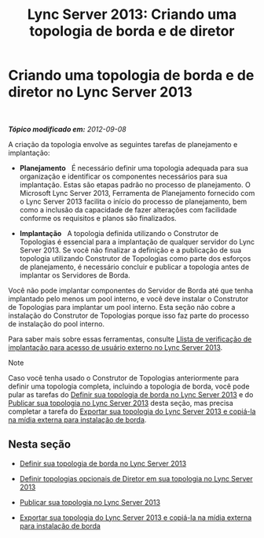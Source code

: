 ﻿---
title: 'Lync Server 2013: Criando uma topologia de borda e de diretor'
TOCTitle: Criando uma topologia de borda e de diretor
ms:assetid: 11e5759e-d69f-4c39-8994-f467c279c558
ms:mtpsurl: https://technet.microsoft.com/pt-br/library/Gg398202(v=OCS.15)
ms:contentKeyID: 49305938
ms.date: 05/19/2016
mtps_version: v=OCS.15
ms.translationtype: HT
---

# Criando uma topologia de borda e de diretor no Lync Server 2013

 

_**Tópico modificado em:** 2012-09-08_

A criação da topologia envolve as seguintes tarefas de planejamento e implantação:

  - **Planejamento**   É necessário definir uma topologia adequada para sua organização e identificar os componentes necessários para sua implantação. Estas são etapas padrão no processo de planejamento. O Microsoft Lync Server 2013, Ferramenta de Planejamento fornecido com o Lync Server 2013 facilita o início do processo de planejamento, bem como a inclusão da capacidade de fazer alterações com facilidade conforme os requisitos e planos são finalizados.

  - **Implantação**   A topologia definida utilizando o Construtor de Topologias é essencial para a implantação de qualquer servidor do Lync Server 2013. Se você não finalizar a definição e a publicação de sua topologia utilizando Construtor de Topologias como parte dos esforços de planejamento, é necessário concluir e publicar a topologia antes de implantar os Servidores de Borda.

Você não pode implantar componentes do Servidor de Borda até que tenha implantado pelo menos um pool interno, e você deve instalar o Construtor de Topologias para implantar um pool interno. Esta seção não cobre a instalação do Construtor de Topologias porque isso faz parte do processo de instalação do pool interno.

Para saber mais sobre essas ferramentas, consulte [Llista de verificação de implantação para acesso de usuário externo no Lync Server 2013](lync-server-2013-deployment-checklist-for-external-user-access.md).

> [!NOTE]  
> Caso você tenha usado o Construtor de Topologias anteriormente para definir uma topologia completa, incluindo a topologia de borda, você pode pular as tarefas do <a href="lync-server-2013-define-your-edge-topology.md">Definir sua topologia de borda no Lync Server 2013</a> e do <a href="lync-server-2013-publish-your-topology.md">Publicar sua topologia no Lync Server 2013</a> desta seção, mas precisa completar a tarefa do <a href="lync-server-2013-export-your-topology-and-copy-it-to-external-media-for-edge-installation.md">Exportar sua topologia do Lync Server 2013 e copiá-la na mídia externa para instalação de borda</a>.

## Nesta seção

  - [Definir sua topologia de borda no Lync Server 2013](lync-server-2013-define-your-edge-topology.md)

  - [Definir topologias opcionais de Diretor em sua topologia no Lync Server 2013](lync-server-2013-define-optional-director-topologies-in-your-topology.md)

  - [Publicar sua topologia no Lync Server 2013](lync-server-2013-publish-your-topology.md)

  - [Exportar sua topologia do Lync Server 2013 e copiá-la na mídia externa para instalação de borda](lync-server-2013-export-your-topology-and-copy-it-to-external-media-for-edge-installation.md)


